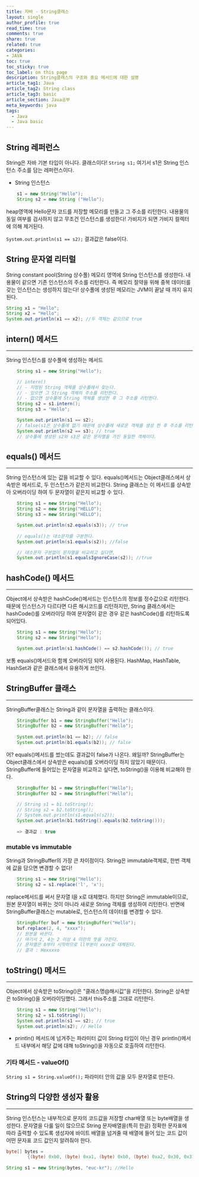 ```yaml
---
title: 자바 - String클래스
layout: single
author_profile: true
read_time: true
comments: true
share: true
related: true
categories:
- JAVA
toc: true
toc_sticky: true
toc_label: on this page
description: String클래스의 구조와 중요 메서드에 대한 설명
article_tag1: Java
article_tag2: String class
article_tag3: basic
article_section: Java공부
meta_keywords: java
tags:
  - Java
  - Java basic
---
```


## String 레퍼런스
String은 자바 기본 타입이 아니다. 클래스이다! 
`String s1;` 여기서 s1은 String 인스턴스 주소를 담는 레퍼런스이다.

* String 인스턴스
``` java
    s1 = new String("Hello");
	String s2 = new String ("Hello");
```
heap영역에 Hello문자 코드를 저장할 메모리를 만들고 그 주소를 리턴한다. 내용물의 동일 여부를 검사하지 않고 무조건 인스턴스를 생성한다! 
가비지가 되면 가비지 컬렉터에 의해 제거된다.

`System.out.println(s1 == s2);` 결과값은 false이다.

## String 문자열 리터럴
String constant pool(String 상수풀) 메모리 영역에 String 인스턴스를 생성한다. 내용물이 같으면 기존 인스턴스의 주소를 리턴한다. 
즉 메모리 절약을 위해 중복 데이터를 갖는 인스턴스는 생성하지 않는다! 상수풀에 생성된 메모리는 JVM이 끝날 때 까지 유지된다.
```java
String x1 = "Hello";
String x2 = "Hello";
System.out.println(x1 == x2); //두 객체는 같으므로 true
```

## intern() 메서드
----------------------------
String 인스턴스를 상수풀에 생성하는 메서드
```java
    String s1 = new String("Hello");

    // intern()
    // - 지정된 String 객체를 상수풀에서 찾는다.
    // - 있으면 그 String 객체의 주소를 리턴한다.
    // - 없으면 상수풀에 String 객체를 생성한 후 그 주소를 리턴한다.
    String s2 = s1.intern();
    String s3 = "Hello";

    System.out.println(s1 == s2); 
    // false(s1은 상수풀에 없기 때문에 상수풀에 새로운 객체를 생성 한 후 주소를 리턴하므로 s1과 s2는 다른 인스턴스이다.)
    System.out.println(s2 == s3); // true
    // 상수풀에 생성된 s2와 s3은 같은 문자열을 가진 동일한 객체이다.
```

## equals() 메서드
----------------------
String 인스턴스에 있는 값을 비교할 수 있다. equals()메서드는 Object클래스에서 상속받은 메서드로, 두 인스턴스가 같은지 비교한다.
 String 클래스는 이 메서드를 상속받아 오버라이딩 하여 두 문자열이 같은지 비교할 수 있다.
```java
    String s1 = new String("Hello");
    String s2 = new String("HELLO");
    String s3 = new String("HELLO");

	System.out.println(s2.equals(s3)); // true
    
    // equals()는 대소문자를 구분한다.
    System.out.println(s1.equals(s2)); //false

    // 대소문자 구분없이 문자열을 비교하고 싶다면,
    System.out.println(s1.equalsIgnoreCase(s2)); //true
```

## hashCode() 메서드
----------
Object에서 상속받은 hashCode()메서드는 인스턴스의 정보를 정수값으로 리턴한다.
때문에 인스턴스가 다르다면 다른 해시코드를 리턴하지만, String 클래스에서는 hashCode()를 오버라이딩 하여 문자열이 같은 경우 같은 hashCode()를 리턴하도록 되어있다.
```java
    String s1 = new String("Hello");
    String s2 = new String("Hello");

    System.out.println(s1.hashCode() == s2.hashCode()); // true
```
보통 equals()메서드와 함께 오버라이딩 되어 사용된다. HashMap, HashTable, HashSet과 같은 클래스에서 유용하게 쓰인다.


## StringBuffer 클래스
-------------------
StringBuffer클래스는 String과 같이 문자열을 출력하는 클래스이다.
```java
    StringBuffer b1 = new StringBuffer("Hello");
    StringBuffer b2 = new StringBuffer("Hello");
    
    System.out.println(b1 == b2); // false
    System.out.println(b1.equals(b2)); // false

```
어? equals()메서드를 썼는데도 결과값이 false가 나온다.
 왜일까? StringBuffer는 Object클래스에서 상속받은 equals()를 오버라이딩 하지 않았기 때문이다.
  StringBuffer에 들어있는 문자열을 비교하고 싶다면, toString()을 이용해 비교해야 한다.

```java
    StringBuffer b1 = new StringBuffer("Hello");
    StringBuffer b2 = new StringBuffer("Hello");

    // String s1 = b1.toString();
    // String s2 = b2.toString();
    // System.out.println(s1.equals(s2));
    System.out.println(b1.toString().equals(b2.toString()));
    
    => 결과값 : true
```

### mutable vs immutable
String과 StringBuffer의 가장 큰 차이점이다. 
String은 immutable객체로, 한번 객체에 값을 담으면 변경할 수 없다!
```java
    String s1 = new String("Hello");
    String s2 = s1.replace('l', 'x');
```
replace메서드를 써서 문자열 l을 x로 대체했다. 하지만 String은 immutable이므로, 원본 문자열이 바뀌는 것이 아니라 새로운 String 객체를 생성하여 리턴한다.
반면에 StringBuffer클래스는 mutable로, 인스턴스의 데이터를 변경할 수 있다. 
```java
    StringBuffer buf = new StringBuffer("Hello");
    buf.replace(2, 4, "xxxx");
    // 원본을 바꾼다.
    // 여기서 2, 4는 2 이상 4 미만의 뜻을 가진다. 
    // 문자열은 0부터 시작하므로 ll부분이 xxxx로 대체된다.
    // 결과 : Hexxxxo

```

## toString() 메서드
---------------
Object에서 상속받은 toString()은 "클래스명@해시값"을 리턴한다. String은 상속받은 toString()을 오버라이딩했다. 그래서 this주소를 그대로 리턴한다.
```java
    String s1 = new String("Hello");
    String s2 = s1.toString();
    System.out.println(s1 == s2); // true
    System.out.println(s2); // Hello
```

* println() 메서드에 넘겨주는 파라미터 값이 String 타입이 아닌 경우 println()메서드 내부에서 해당 값에 대해 toString()을 자동으로 호출하여 리턴한다.

### 기타 메서드 - valueOf()
`String s1 = String.valueOf();`
파라미터 안의 값을 모두 문자열로 만든다.


## String의 다양한 생성자 활용
----------------
String 인스턴스는 내부적으로 문자의 코드값을 저장할 char배열 또는 byte배열을 생성한다.
 문자열을 다룰 일이 많으므로 String 문자배열을(특히 한글) 정확한 문자표에 따라 출력할 수 있도록 생성자에 바이트 배열을 넘겨줄 때 배열에 들어 있는 코드 값이 어떤 문자표 코드 값인지 알려줘야 한다.

``` java
byte[] bytes =
        {(byte) 0xb0, (byte) 0xa1, (byte) 0xb0, (byte) 0xa2, 0x30, 0x31, 0x32, 0x41, 0x42, 0x43};
        
String s1 = new String(bytes, "euc-kr"); //Hello
```